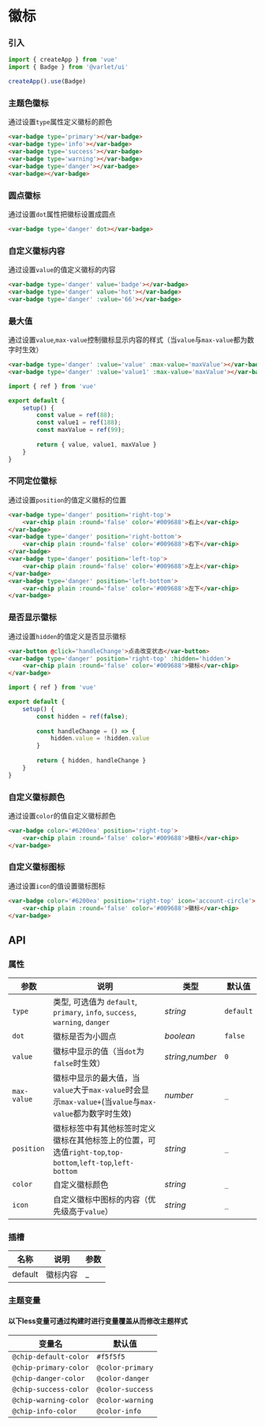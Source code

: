 # 徽标

### 引入

```js
import { createApp } from 'vue'
import { Badge } from '@varlet/ui'

createApp().use(Badge)
```

### 主题色徽标

通过设置`type`属性定义徽标的颜色

 ```html
<var-badge type='primary'></var-badge>
<var-badge type='info'></var-badge>
<var-badge type='success'></var-badge>
<var-badge type='warning'></var-badge>
<var-badge type='danger'></var-badge>
<var-badge></var-badge>
```

### 圆点徽标

通过设置`dot`属性把徽标设置成圆点

```html
<var-badge type='danger' dot></var-badge>
```

### 自定义徽标内容

通过设置`value`的值定义徽标的内容

```html
<var-badge type='danger' value='badge'></var-badge>
<var-badge type='danger' value='hot'></var-badge>
<var-badge type='danger' :value='66'></var-badge>
```

### 最大值

通过设置`value`,`max-value`控制徽标显示内容的样式（当`value`与`max-value`都为数字时生效）

```html
<var-badge type='danger' :value='value' :max-value='maxValue'></var-badge>
<var-badge type='danger' :value='value1' :max-value='maxValue'></var-badge>
```

```js
import { ref } from 'vue'

export default {
	setup() {
		const value = ref(88);
		const value1 = ref(188);
		const maxValue = ref(99);
		
		return { value, value1, maxValue }
	}
}
```

### 不同定位徽标

通过设置`position`的值定义徽标的位置

```html
<var-badge type='danger' position='right-top'>
	<var-chip plain :round='false' color='#009688'>右上</var-chip>
</var-badge>
<var-badge type='danger' position='right-bottom'>
	<var-chip plain :round='false' color='#009688'>右下</var-chip>
</var-badge>
<var-badge type='danger' position='left-top'>
	<var-chip plain :round='false' color='#009688'>左上</var-chip>
</var-badge>
<var-badge type='danger' position='left-bottom'>
	<var-chip plain :round='false' color='#009688'>左下</var-chip>
</var-badge>
```

### 是否显示徽标

通过设置`hidden`的值定义是否显示徽标

```html
<var-button @click='handleChange'>点击改变状态</var-button>
<var-badge type='danger' position='right-top' :hidden='hidden'>
	<var-chip plain :round='false' color='#009688'>徽标</var-chip>
</var-badge>
```

```js
import { ref } from 'vue'

export default {
	setup() {
		const hidden = ref(false);
		
		const handleChange = () => {
			hidden.value = !hidden.value
		}
		
		return { hidden, handleChange }
	}
}
```

### 自定义徽标颜色

通过设置`color`的值自定义徽标颜色

```html
<var-badge color='#6200ea' position='right-top'>
	<var-chip plain :round='false' color='#009688'>徽标</var-chip>
</var-badge>
```

### 自定义徽标图标

通过设置`icon`的值设置徽标图标

```html
<var-badge color='#6200ea' position='right-top' icon='account-circle'>
	<var-chip plain :round='false' color='#009688'>徽标</var-chip>
</var-badge>
```

## API

### 属性

|参数 | 说明 | 类型 | 默认值 |
| ---- | ---- | ---- | ---- |
| `type` | 类型, 可选值为 `default`, `primary`, `info`, `success`, `warning`, `danger` | _string_ | `default` |
| `dot` | 徽标是否为小圆点 | _boolean_ | `false` |
| `value` | 徽标中显示的值（当`dot`为`false`时生效）| _string_,_number_ | `0` |
| `max-value` | 徽标中显示的最大值，当`value`大于`max-value`时会显示`max-value+`(当`value`与`max-value`都为数字时生效)| _number_ | `_`|
| `position` | 徽标标签中有其他标签时定义徽标在其他标签上的位置，可选值`right-top`,`top-bottom`,`left-top`,`left-bottom` | _string_ | `_` |
| `color` | 自定义徽标颜色 | _string_ | `_` |
| `icon` | 自定义徽标中图标的内容（优先级高于`value`） | _string_ | `_` |

### 插槽

| 名称 | 说明 | 参数 |
| ---- | ---- | ----|
| default |  徽标内容 | _ |

### 主题变量

#### 以下less变量可通过构建时进行变量覆盖从而修改主题样式

| 变量名 | 默认值 |
| --- | --- |
| `@chip-default-color` | `#f5f5f5` |
| `@chip-primary-color` | `@color-primary`|
| `@chip-danger-color` |  `@color-danger`|
| `@chip-success-color` | `@color-success`|
| `@chip-warning-color` |  `@color-warning`|
| `@chip-info-color` | `@color-info`|

